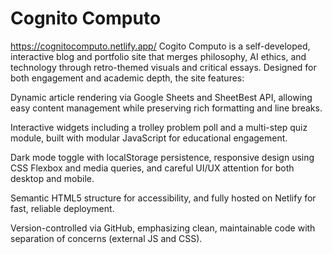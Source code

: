 # Cognito Computo
https://cognitocomputo.netlify.app/
Cogito Computo is a self-developed, interactive blog and portfolio site that merges philosophy, AI ethics, and technology through retro-themed visuals and critical essays. Designed for both engagement and academic depth, the site features:

Dynamic article rendering via Google Sheets and SheetBest API, allowing easy content management while preserving rich formatting and line breaks.

Interactive widgets including a trolley problem poll and a multi-step quiz module, built with modular JavaScript for educational engagement.

Dark mode toggle with localStorage persistence, responsive design using CSS Flexbox and media queries, and careful UI/UX attention for both desktop and mobile.

Semantic HTML5 structure for accessibility, and fully hosted on Netlify for fast, reliable deployment.

Version-controlled via GitHub, emphasizing clean, maintainable code with separation of concerns (external JS and CSS). 
